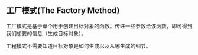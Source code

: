 ## 工厂模式(The Factory Method)

工厂模式是基于单个用于创建目标对象的函数。传递一些参数给该函数，即可得到我们想要的信息（生成目标对象）。

工程模式不需要知道目标对象是如何生成以及从哪生成的细节。